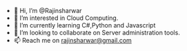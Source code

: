 - 👋 Hi, I’m @Rajinsharwar
- 👀 I’m interested in Cloud Computing.
- 🌱 I’m currently learning C#,Python and Javascript
- 💞️ I’m looking to collaborate on Server administration tools.
- 📫 Reach me on rajinsharwar@gmail.com

<!---
Rajinsharwar/Rajinsharwar is a ✨ special ✨ repository because its `README.md` (this file) appears on your GitHub profile.
You can click the Preview link to take a look at your changes.
--->
